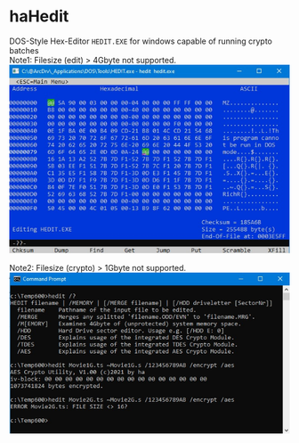 # haHedit

DOS-Style Hex-Editor `HEDIT.EXE` for windows capable of running crypto batches  
Note1: Filesize (edit) > 4Gbyte not supported.  
![screenshot](document/image/Hedit_01.jpg)  

Note2: Filesize (crypto) > 1Gbyte not supported.  
![screenshot](document/image/Hedit_02.jpg)  
